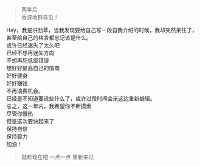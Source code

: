 > 两年后  
> 香波地群岛见！

Hey，我是洪劲草，当我发现要给自己写一段自我介绍的时候，我却突然呆住了，甚至给自己的格言都忘记该是什么。  
或许已经迷失了太久吧  
已经不想再迷失方向  
不想再犯低级错误  
想好好提高自己的情商  
好好健身  
好好赚钱  
不再浪费机会。  
已经是不知道要说些什么了，或许过段时间会来这边重新编辑。  
总之，这一年内，我希望你不断摸索  
尽管你慢热  
但是这次要快起来了  
保持自信  
保持毅力  
加油！ 
  
   
> 就趁现在吧
> 一点一点
> 重新来过